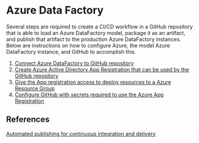 # Azure Data Factory

Several steps are required to create a CI/CD workflow in a GitHub repository that is able to load an Azure DataFactory model, package it as an artifact, and publish that artifact to the production Azure DataFactory instances.  Below are instructions on how to configure Azure, the model Azure DataFactory instance, and GitHub to accomplish this.

1. [Connect Azure DataFactory to GitHub repository](./docs/01-connect-adf-github.md)
2. [Create Azure Active Directory App Registration that can be used by the GitHub repository](./docs/02-configure-app-registration.md)
3. [Give the App registration access to deploy resources to a Azure Resource Group](./docs/03-assign-permissions-to-app-registration.md)
4. [Configure GitHub with secrets required to use the Azure App Registration](./docs/04-configure-github-environments-secrets.md)

References
---
[Automated publishing for continuous integration and delivery](https://learn.microsoft.com/en-us/azure/data-factory/continuous-integration-delivery-improvements)
